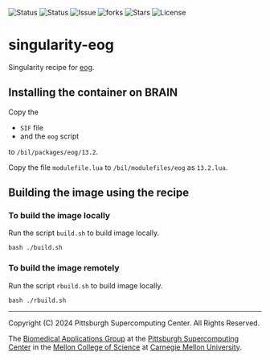 ![Status](https://github.com/brain-image-library/singularity-boxes/actions/workflows/main.yml/badge.svg)
![Status](https://github.com/brain-image-library/singularity-boxes/actions/workflows/pretty.yml/badge.svg)
![Issue](https://img.shields.io/github/issues/brain-image-library/singularity-boxes)
![forks](https://img.shields.io/github/forks/brain-image-library/singularity-boxes)
![Stars](https://img.shields.io/github/stars/brain-image-library/singularity-boxes)
![License](https://img.shields.io/github/license/brain-image-library/singularity-boxes)

# singularity-eog
Singularity recipe for [eog](https://help.gnome.org/users/eog/stable/).

## Installing the container on BRAIN
Copy the

* `SIF` file
* and the `eog` script

to `/bil/packages/eog/13.2`.

Copy the file `modulefile.lua` to `/bil/modulefiles/eog` as `13.2.lua`.

## Building the image using the recipe

### To build the image locally
Run the script `build.sh` to build image locally.

```
bash ./build.sh
```

### To build the image remotely
Run the script `rbuild.sh` to build image locally.

```
bash ./rbuild.sh
```

---
Copyright (C) 2024 Pittsburgh Supercomputing Center. All Rights Reserved.

The [Biomedical Applications Group](https://www.psc.edu/biomedical-applications/) at the [Pittsburgh Supercomputing Center](http://www.psc.edu) in the [Mellon College of Science](https://www.cmu.edu/mcs/) at [Carnegie Mellon University](http://www.cmu.edu).


